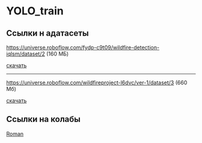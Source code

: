 # YOLO_train

## Ссылки н адатасеты

https://universe.roboflow.com/fydp-c9t09/wildfire-detection-iqlsm/dataset/2   (160 МБ)

[скачать](https://universe.roboflow.com/ds/rxcvqZs14O?key=4GXNk10KD9)

---

https://universe.roboflow.com/wildfireproject-l6dvc/ver-1/dataset/3 (660 Мб)

[скачать](https://universe.roboflow.com/ds/K56Tp2HLzs?key=rfA0xs4U8L)


## Cсылки на колабы

[Roman](https://colab.research.google.com/drive/1ayr-8du1qkF_OHPKEUFPHU8dmRQIcGAl?usp=sharing)
